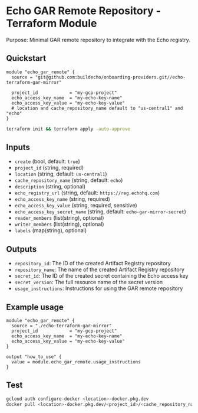 # Echo GAR Remote Repository - Terraform Module

Purpose: Minimal GAR remote repository to integrate with the Echo registry.

## Quickstart

```hcl
module "echo_gar_remote" {
  source = "git@github.com:buildecho/onboarding-providers.git//echo-terraform-gar-mirror"

  project_id            = "my-gcp-project"
  echo_access_key_name  = "my-echo-key-name"
  echo_access_key_value = "my-echo-key-value"
  # location and cache_repository_name default to "us-central1" and "echo"
}
```

```bash
terraform init && terraform apply -auto-approve
```

## Inputs
- `create` (bool, default: `true`)
- `project_id` (string, required)
- `location` (string, default: `us-central1`)
- `cache_repository_name` (string, default: `echo`)
- `description` (string, optional)
- `echo_registry_url` (string, default: `https://reg.echohq.com`)
- `echo_access_key_name` (string, required)
- `echo_access_key_value` (string, required, sensitive)
- `echo_access_key_secret_name` (string, default: `echo-gar-mirror-secret`)
- `reader_members` (list(string), optional)
- `writer_members` (list(string), optional)
- `labels` (map(string), optional)

## Outputs
- `repository_id`: The ID of the created Artifact Registry repository
- `repository_name`: The name of the created Artifact Registry repository
- `secret_id`: The ID of the created secret containing the Echo access key
- `secret_version`: The full resource name of the secret version
- `usage_instructions`: Instructions for using the GAR remote repository

## Example usage
```hcl
module "echo_gar_remote" {
  source = "./echo-terraform-gar-mirror"
  project_id            = "my-gcp-project"
  echo_access_key_name  = "my-echo-key-name"
  echo_access_key_value = "my-echo-key-value"
}

output "how_to_use" {
  value = module.echo_gar_remote.usage_instructions
}
```

## Test
```bash
gcloud auth configure-docker <location>-docker.pkg.dev
docker pull <location>-docker.pkg.dev/<project_id>/<cache_repository_name>/<image>:<tag>
```
